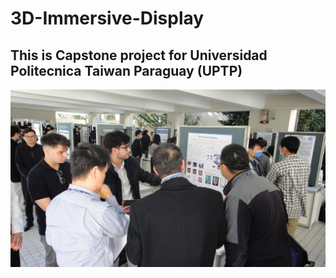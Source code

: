 # 3D-Immersive-Display

## This is Capstone project for Universidad Politecnica Taiwan Paraguay (UPTP)

![alt text](https://github.com/Santiago-Mersch/3D-Immersive-Display/blob/main/Images/foto.jpg)


